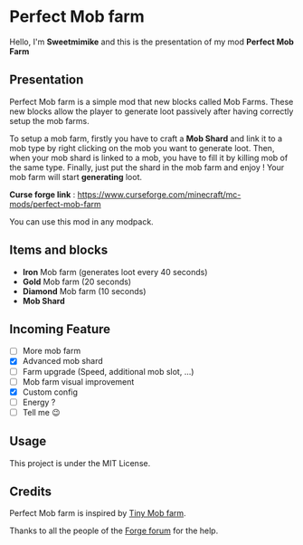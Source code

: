 
# Perfect Mob farm
Hello, I'm **Sweetmimike** and this is the presentation of my mod **Perfect Mob Farm**

## Presentation

Perfect Mob farm is a simple mod that new blocks called Mob Farms. These new blocks allow the player to generate loot passively after having correctly setup the mob farms.

To setup a mob farm, firstly you have to craft a **Mob Shard** and link it to a mob type by right clicking on the mob you want to generate loot. Then, when your mob shard is linked to a mob, you have to fill it by killing mob of the same type. Finally, just put the shard in the mob farm and enjoy ! Your mob farm will start **generating** loot.

**Curse forge link** : https://www.curseforge.com/minecraft/mc-mods/perfect-mob-farm

You can use this mod in any modpack.

## Items and blocks

- **Iron** Mob farm (generates loot every 40 seconds)
- **Gold** Mob farm (20 seconds)
- **Diamond** Mob farm (10 seconds)
- **Mob Shard**

## Incoming Feature
- [ ] More mob farm
- [X] Advanced mob shard
- [ ] Farm upgrade (Speed, additional mob slot, ...)
- [ ] Mob farm visual improvement
- [X] Custom config
- [ ] Energy ?
- [ ] Tell me 😉

## Usage
This project is under the MIT License.

## Credits
Perfect Mob farm is inspired by [Tiny Mob farm](https://www.curseforge.com/minecraft/mc-mods/tiny-mob-farm).

Thanks to all the people of the [Forge forum](https://forums.minecraftforge.net/) for the help.
